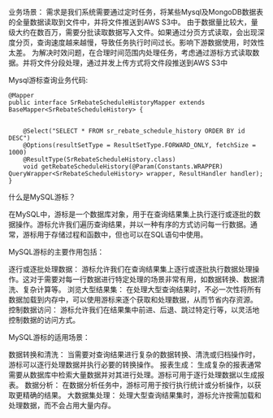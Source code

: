 业务场景：
        需求是我们系统需要通过定时任务，将某些Mysql及MongoDB数据表的全量数据读取到文件中，并将文件推送到AWS S3中。
        由于数据量比较大，量级大约在数百万，需要分批读取数据写入文件。如果通过分页方式读取，会出现深度分页，查询速度越来越慢，导致任务执行时间过长。影响下游数据使用，时效性太差。
        为解决时效问题，在合理时间范围内处理任务，考虑通过游标方式读取数据。并将文件分段处理，通过并发上传方式将文件段推送到AWS S3中


Mysql游标查询业务代码: 

```
@Mapper
public interface SrRebateScheduleHistoryMapper extends BaseMapper<SrRebateScheduleHistory> {


    @Select("SELECT * FROM sr_rebate_schedule_history ORDER BY id DESC")
    @Options(resultSetType = ResultSetType.FORWARD_ONLY, fetchSize = 1000)
    @ResultType(SrRebateScheduleHistory.class)
    void getRebateScheduleHistory(@Param(Constants.WRAPPER) QueryWrapper<SrRebateScheduleHistory> wrapper, ResultHandler handler);
}
```


什么是MySQL游标？

在MySQL中，游标是一个数据库对象，用于在查询结果集上执行逐行或逐批的数据操作。游标允许我们遍历查询结果，并以一种有序的方式访问每一行数据。通常，游标用于存储过程和函数中，但也可以在SQL语句中使用。


MySQL游标的主要作用包括：

逐行或逐批处理数据： 游标允许我们在查询结果集上逐行或逐批执行数据处理操作。这对于需要对每一行数据进行特定处理的场景非常有用，如数据转换、数据清洗、复杂计算等。
浏览大型结果集： 在处理大型查询结果时，不必一次性将所有数据加载到内存中，可以使用游标来逐个获取和处理数据，从而节省内存资源。
控制数据访问： 游标允许我们在结果集中前进、后退、跳过特定行等，以灵活地控制数据的访问方式。



MySQL游标的适用场景：

数据转换和清洗： 当需要对查询结果进行复杂的数据转换、清洗或归档操作时，游标可以逐行处理数据并执行必要的转换操作。
报表生成： 生成复杂的报表通常需要从数据库中检索大量数据并对其进行处理。游标可用于逐行处理数据以生成报表。
数据分析： 在数据分析任务中，游标可用于按行执行统计或分析操作，以获取更精确的结果。
大数据集处理： 处理大型查询结果集时，游标允许按需加载和处理数据，而不会占用大量内存。
     
        